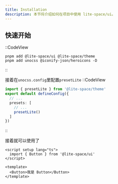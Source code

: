 ```yaml
---
title: Installation
description: 本节将介绍如何在项目中使用 lite-space/ui。
---
```


## 快速开始

::CodeView
```shell
pnpm add @lite-space/ui @lite-space/theme
pnpm add unocss @iconify-json/heroicons -D
```
::

接着在`unocss.config`里配置`presetLite`
::CodeView
```ts
import { presetLite } from '@lite-space/theme'
export default defineConfig({
  // ...
  presets: [
    // ...
    presetLite()
  ]
})
```
::

接着就可以使用了
```vue
<script setup lang="ts">
  import { Button } from '@lite-space/ui'
</script>

<template>
  <Button>我是 Button</Button>
</template>
```
